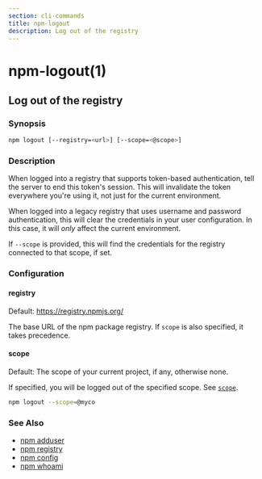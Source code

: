 ```yaml
---
section: cli-commands 
title: npm-logout
description: Log out of the registry
---
```


# npm-logout(1)

## Log out of the registry

### Synopsis

```bash
npm logout [--registry=<url>] [--scope=<@scope>]
```

### Description

When logged into a registry that supports token-based authentication, tell the
server to end this token's session. This will invalidate the token everywhere
you're using it, not just for the current environment.

When logged into a legacy registry that uses username and password authentication, this will
clear the credentials in your user configuration. In this case, it will _only_ affect
the current environment.

If `--scope` is provided, this will find the credentials for the registry
connected to that scope, if set.

### Configuration

#### registry

Default: https://registry.npmjs.org/

The base URL of the npm package registry. If `scope` is also specified,
it takes precedence.

#### scope

Default: The scope of your current project, if any, otherwise none.

If specified, you will be logged out of the specified scope. See [`scope`](/using-npm/scope).

```bash
npm logout --scope=@myco
```

### See Also

* [npm adduser](/cli-commands/adduser)
* [npm registry](/using-npm/registry)
* [npm config](/cli-commands/config)
* [npm whoami](/cli-commands/whoami)
